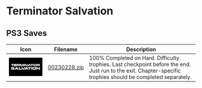 # Terminator Salvation

## PS3 Saves

| Icon | Filename | Description |
|------|----------|-------------|
| ![Terminator Salvation](ICON0.PNG) | [00230228.zip](00230228.zip) | 100% Completed on Hard. Difficulty trophies. Last checkpoint before the end. Just run to the exit. Chapter-specific trophies should be completed separately. |
